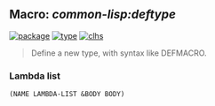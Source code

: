## Macro: ***common-lisp:deftype***
[![package](https://img.shields.io/badge/Package-COMMON--LISP-5f9ea0.svg?style=social&colorA=999999)](../) [![type](https://img.shields.io/badge/Type-Macro-5f9ea0.svg?style=social&colorA=999999)](../#macro) [![clhs](https://img.shields.io/badge/CLHS-DEFTYPE-5f9ea0.svg?style=social&colorA=999999)](http://www.lispworks.com/documentation/HyperSpec/Body/m_deftp.htm) 

> Define a new type, with syntax like DEFMACRO.

### Lambda list
```
(NAME LAMBDA-LIST &BODY BODY)
```
